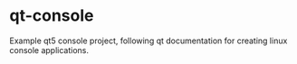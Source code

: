 # qt-console
Example qt5 console project, following qt documentation for creating linux console applications.
